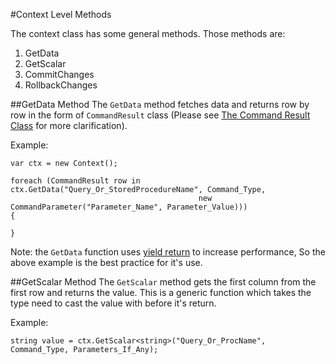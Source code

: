 #Context Level Methods

The context class has some general methods. Those methods are:
 1. GetData
 2. GetScalar
 3. CommitChanges
 4. RollbackChanges


##GetData Method
The `GetData` method fetches data and returns row by row in the form of `CommandResult` class (Please see [The Command Result Class](https://github.com/AndrewFahmy/SqlMapper/blob/master/docs/command_result.md) for more clarification).

Example:
```
var ctx = new Context();

foreach (CommandResult row in ctx.GetData("Query_Or_StoredProcedureName", Command_Type, 
                                          new CommandParameter("Parameter_Name", Parameter_Value)))
{
                
}
```

Note: the `GetData` function uses [yield return](https://msdn.microsoft.com/en-us/library/9k7k7cf0.aspx) to increase performance, So the above example is the best practice for it's use.


##GetScalar Method
The `GetScalar` method gets the first column from the first row and returns the value. This is a generic function which takes the type need to cast the value with before it's return.

Example:
```
string value = ctx.GetScalar<string>("Query_Or_ProcName", Command_Type, Parameters_If_Any);
```

